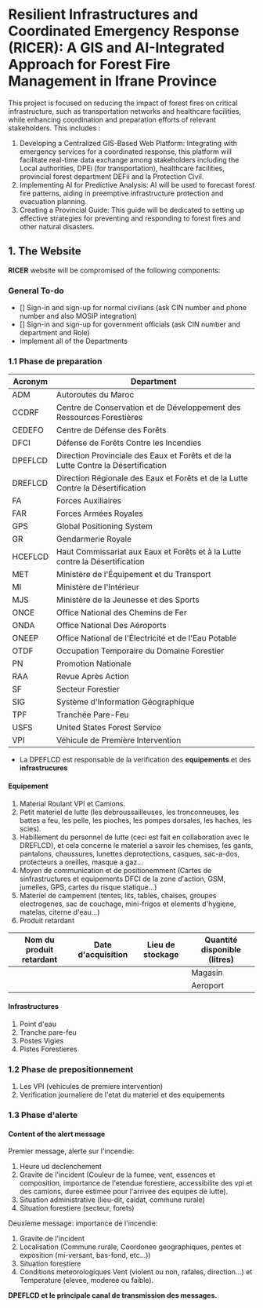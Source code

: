 # Resilient Infrastructures and Coordinated Emergency Response (RICER): A GIS and AI-Integrated Approach for Forest Fire Management in Ifrane Province

This project is focused on reducing the impact of forest fires on critical infrastructure, such as transportation networks and healthcare facilities, while enhancing coordination and preparation efforts of relevant stakeholders. This includes :

1. Developing a Centralized GIS-Based Web Platform: Integrating with emergency services for a coordinated response, this platform will facilitate real-time data exchange among stakeholders including the Local authorities, DPEi (for transportation), healthcare facilities, provincial forest department DEFii and la Protection Civil.
2. Implementing AI for Predictive Analysis: AI will be used to forecast forest fire patterns, aiding in preemptive infrastructure protection and evacuation planning.
3. Creating a Provincial Guide: This guide will be dedicated to setting up effective strategies for preventing and responding to forest fires and other natural disasters.

## 1. The Website

**RICER** website will be compromised of the following components:

### General To-do

- [] Sign-in and sign-up for normal civilians (ask CIN number and phone number and also MOSIP integration)
- [] Sign-in and sign-up for government officials (ask CIN number and department and Role)
- Implement all of the Departments

### 1.1 Phase de preparation

| Acronym  | Department                                                                 |
|----------|----------------------------------------------------------------------------|
| ADM      | Autoroutes du Maroc                                                        |
| CCDRF    | Centre de Conservation et de Développement des Ressources Forestières      |
| CEDEFO   | Centre de Défense des Forêts                                               |
| DFCI     | Défense de Forêts Contre les Incendies                                     |
| DPEFLCD  | Direction Provinciale des Eaux et Forêts et de la Lutte Contre la Désertification |
| DREFLCD  | Direction Régionale des Eaux et Forêts et de la Lutte Contre la Désertification |
| FA       | Forces Auxiliaires                                                         |
| FAR      | Forces Armées Royales                                                      |
| GPS      | Global Positioning System                                                  |
| GR       | Gendarmerie Royale                                                         |
| HCEFLCD  | Haut Commissariat aux Eaux et Forêts et à la Lutte contre la Désertification |
| MET      | Ministère de l'Équipement et du Transport                                  |
| MI       | Ministère de l'Intérieur                                                   |
| MJS      | Ministère de la Jeunesse et des Sports                                     |
| ONCE     | Office National des Chemins de Fer                                         |
| ONDA     | Office National Des Aéroports                                              |
| ONEEP    | Office National de l'Électricité et de l'Eau Potable                       |
| OTDF     | Occupation Temporaire du Domaine Forestier                                 |
| PN       | Promotion Nationale                                                        |
| RAA      | Revue Après Action                                                         |
| SF       | Secteur Forestier                                                          |
| SIG      | Système d'Information Géographique                                         |
| TPF      | Tranchée Pare-Feu                                                          |
| USFS     | United States Forest Service                                               |
| VPI      | Véhicule de Première Intervention                                          |

- La DPEFLCD est responsable de la verification des **equipements** et des **infrastrucures**

#### Equipement

1. Material Roulant VPI et Camions.
2. Petit materiel de lutte (les debroussailleuses, les tronconneuses, les battes a feu, les pelle, les pioches, les pompes dorsales, les haches, les scies).
3. Habillement du personnel de lutte (ceci est fait en collaboration avec le DREFLCD), et cela concerne le materiel a savoir les chemises, les gants, pantalons, chaussures, lunettes deprotections, casques, sac-a-dos, protecteurs a oreilles, masque a gaz...
4. Moyen de communication et de positionemment (Cartes de sinfrastructures et equipements DFCI de la zone d'action, GSM, jumelles, GPS, cartes du risque statique...)
5. Materiel de campement (tentes, lits, tables, chaises, groupes electrogenes, sac de couchage, mini-frigos et elements d'hygiene, matelas, citerne d'eau...)
6. Produit retardant

| Nom du produit retardant | Date d'acquisition | Lieu de stockage | Quantité disponible (litres) |
|--------------------------|--------------------|------------------|-------------------------------|
|                          |                    |                  | Magasin                       |
|                          |                    |                  | Aeroport                      |

#### Infrastructures

1. Point d'eau
2. Tranche pare-feu
3. Postes Vigies
4. Pistes Forestieres

### 1.2 Phase de prepositionnement

1. Les VPI (vehicules de premiere intervention)
2. Verification journaliere de l'etat du materiel et des equipements

### 1.3 Phase d'alerte

#### Content of the alert message

Premier message, alerte sur l'incendie:

1. Heure ud declenchement
2. Gravite de l'incident (Couleur de la fumee, vent, essences et composition, importance de l'etendue forestiere, accessibilite des vpi et des camions, duree estimee pour l'arrivee des equipes de lutte).
3. Situation administrative (lieu-dit, caidat, commune rurale)
4. Situation forestiere (secteur, forets)

Deuxieme message: importance de l'incendie:

1. Gravite de l'incident
2. Localisation (Commune rurale, Coordonee geographiques, pentes et exposition (mi-versant, bas-fond, etc...))
3. Situation forestiere
4. Conditions meteorologiques Vent (violent ou non, rafales, direction...) et Temperature (elevee, moderee ou faible).

**DPEFLCD et le principale canal de transmission des messages.**
